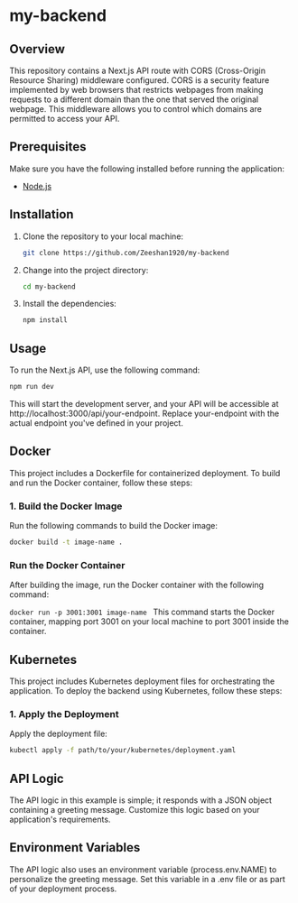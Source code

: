 # my-backend

## Overview

This repository contains a Next.js API route with CORS (Cross-Origin Resource Sharing) middleware configured. CORS is a security feature implemented by web browsers that restricts webpages from making requests to a different domain than the one that served the original webpage. This middleware allows you to control which domains are permitted to access your API.

## Prerequisites

Make sure you have the following installed before running the application:
- [Node.js](https://nodejs.org/en)

## Installation

1. Clone the repository to your local machine:
    ```bash
    git clone https://github.com/Zeeshan1920/my-backend
    ```

2. Change into the project directory:
    ```bash
    cd my-backend
    ```

3. Install the dependencies:
    ```bash
    npm install
    ```

## Usage

To run the Next.js API, use the following command:
```bash
npm run dev
```
This will start the development server, and your API will be accessible at http://localhost:3000/api/your-endpoint. Replace your-endpoint with the actual endpoint you've defined in your project.

## Docker

This project includes a Dockerfile for containerized deployment. To build and run the Docker container, follow these steps:

### 1. Build the Docker Image

Run the following commands to build the Docker image:

```bash
docker build -t image-name .
```
### Run the Docker Container
After building the image, run the Docker container with the following command:

```docker run -p 3001:3001 image-name ```
This command starts the Docker container, mapping port 3001 on your local machine to port 3001 inside the container.

## Kubernetes

This project includes Kubernetes deployment files for orchestrating the application. To deploy the backend using Kubernetes, follow these steps:

### 1. Apply the Deployment

Apply the deployment file:

```bash
kubectl apply -f path/to/your/kubernetes/deployment.yaml
```

## API Logic
The API logic in this example is simple; it responds with a JSON object containing a greeting message. Customize this logic based on your application's requirements.

## Environment Variables
The API logic also uses an environment variable (process.env.NAME) to personalize the greeting message. Set this variable in a .env file or as part of your deployment process.
